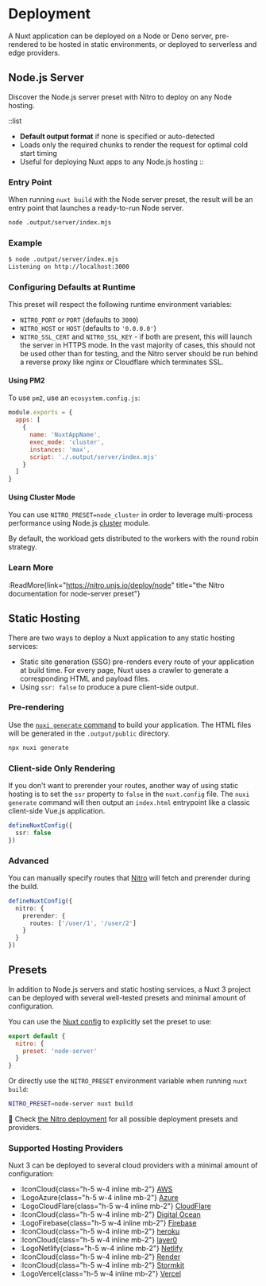 # Deployment

A Nuxt application can be deployed on a Node or Deno server, pre-rendered to be hosted in static environments, or deployed to serverless and edge providers.

## Node.js Server

Discover the Node.js server preset with Nitro to deploy on any Node hosting.

::list

- **Default output format** if none is specified or auto-detected <br>
- Loads only the required chunks to render the request for optimal cold start timing <br>
- Useful for deploying Nuxt apps to any Node.js hosting
::

### Entry Point

When running `nuxt build` with the Node server preset, the result will be an entry point that launches a ready-to-run Node server.

```bash
node .output/server/index.mjs
```

### Example

```bash
$ node .output/server/index.mjs
Listening on http://localhost:3000
```

### Configuring Defaults at Runtime

This preset will respect the following runtime environment variables:

- `NITRO_PORT` or `PORT` (defaults to `3000`)
- `NITRO_HOST` or `HOST` (defaults to `'0.0.0.0'`)
- `NITRO_SSL_CERT` and `NITRO_SSL_KEY` - if both are present, this will launch the server in HTTPS mode. In the vast majority of cases, this should not be used other than for testing, and the Nitro server should be run behind a reverse proxy like nginx or Cloudflare which terminates SSL.

#### Using PM2

To use `pm2`, use an `ecosystem.config.js`:

```js [ecosystem.config.js]
module.exports = {
  apps: [
    {
      name: 'NuxtAppName',
      exec_mode: 'cluster',
      instances: 'max',
      script: './.output/server/index.mjs'
    }
  ]
}
```

#### Using Cluster Mode

You can use `NITRO_PRESET=node_cluster` in order to leverage multi-process performance using Node.js [cluster](https://nodejs.org/dist/latest/docs/api/cluster.html) module.

By default, the workload gets distributed to the workers with the round robin strategy.

### Learn More

:ReadMore{link="https://nitro.unjs.io/deploy/node" title="the Nitro documentation for node-server preset"}

## Static Hosting

There are two ways to deploy a Nuxt application to any static hosting services:

- Static site generation (SSG) pre-renders every route of your application at build time. For every page, Nuxt uses a crawler to generate a corresponding HTML and payload files.
- Using `ssr: false` to produce a pure client-side output.

### Pre-rendering

Use the [`nuxi generate` command](/api/commands/generate) to build your application. The HTML files will be generated in the `.output/public` directory.

```bash
npx nuxi generate
```

### Client-side Only Rendering

If you don't want to prerender your routes, another way of using static hosting is to set the `ssr` property to `false` in the `nuxt.config` file. The `nuxi generate` command will then output an `index.html` entrypoint like a classic client-side Vue.js application.

```ts [nuxt.config.ts|js]
defineNuxtConfig({
  ssr: false
})
```

### Advanced

You can manually specify routes that [Nitro](/guide/concepts/server-engine) will fetch and prerender during the build.

```ts [nuxt.config.ts|js]
defineNuxtConfig({
  nitro: {
    prerender: {
      routes: ['/user/1', '/user/2']
    }
  }
})
```

## Presets

In addition to Node.js servers and static hosting services, a Nuxt 3 project can be deployed with several well-tested presets and minimal amount of configuration.

You can use the [Nuxt config](/guide/directory-structure/nuxt.config) to explicitly set the preset to use:

```js [nuxt.config.js|ts]
export default {
  nitro: {
    preset: 'node-server'
  }
}
```

Or directly use the `NITRO_PRESET` environment variable when running `nuxt build`:

```bash
NITRO_PRESET=node-server nuxt build
```

🔎 Check [the Nitro deployment](https://nitro.unjs.io/deploy) for all possible deployment presets and providers.

### Supported Hosting Providers

Nuxt 3 can be deployed to several cloud providers with a minimal amount of configuration:

- :IconCloud{class="h-5 w-4 inline mb-2"} [AWS](https://nitro.unjs.io/deploy/providers/aws)
- :LogoAzure{class="h-5 w-4 inline mb-2"} [Azure](https://nitro.unjs.io/deploy/providers/azure)
- :LogoCloudFlare{class="h-5 w-4 inline mb-2"} [CloudFlare](https://nitro.unjs.io/deploy/providers/cloudflare)
- :IconCloud{class="h-5 w-4 inline mb-2"} [Digital Ocean](https://nitro.unjs.io/deploy/providers/digitalocean)
- :LogoFirebase{class="h-5 w-4 inline mb-2"} [Firebase](https://nitro.unjs.io/deploy/providers/firebase)
- :IconCloud{class="h-5 w-4 inline mb-2"} [heroku](https://nitro.unjs.io/deploy/providers/heroku)
- :IconCloud{class="h-5 w-4 inline mb-2"} [layer0](https://nitro.unjs.io/deploy/providers/layer0)
- :LogoNetlify{class="h-5 w-4 inline mb-2"} [Netlify](https://nitro.unjs.io/deploy/providers/netlify)
- :IconCloud{class="h-5 w-4 inline mb-2"} [Render](https://nitro.unjs.io/deploy/providers/render)
- :IconCloud{class="h-5 w-4 inline mb-2"} [Stormkit](https://nitro.unjs.io/deploy/providers/stormkit)
- :LogoVercel{class="h-5 w-4 inline mb-2"} [Vercel](https://nitro.unjs.io/deploy/providers/vercel)
